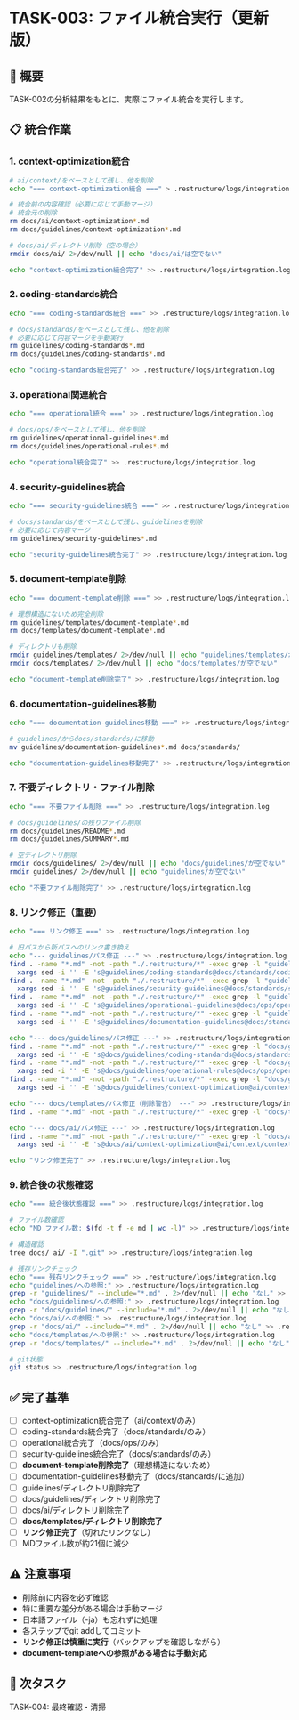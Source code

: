 # TASK-003: ファイル統合実行（更新版）

## 🎯 概要
TASK-002の分析結果をもとに、実際にファイル統合を実行します。

## 📋 統合作業

### 1. context-optimization統合
```bash
# ai/context/をベースとして残し、他を削除
echo "=== context-optimization統合 ===" > .restructure/logs/integration.log

# 統合前の内容確認（必要に応じて手動マージ）
# 統合元の削除
rm docs/ai/context-optimization*.md
rm docs/guidelines/context-optimization*.md

# docs/ai/ディレクトリ削除（空の場合）
rmdir docs/ai/ 2>/dev/null || echo "docs/ai/は空でない"

echo "context-optimization統合完了" >> .restructure/logs/integration.log
```

### 2. coding-standards統合
```bash
echo "=== coding-standards統合 ===" >> .restructure/logs/integration.log

# docs/standards/をベースとして残し、他を削除
# 必要に応じて内容マージを手動実行
rm guidelines/coding-standards*.md
rm docs/guidelines/coding-standards*.md

echo "coding-standards統合完了" >> .restructure/logs/integration.log
```

### 3. operational関連統合
```bash
echo "=== operational統合 ===" >> .restructure/logs/integration.log

# docs/ops/をベースとして残し、他を削除
rm guidelines/operational-guidelines*.md
rm docs/guidelines/operational-rules*.md

echo "operational統合完了" >> .restructure/logs/integration.log
```

### 4. security-guidelines統合
```bash
echo "=== security-guidelines統合 ===" >> .restructure/logs/integration.log

# docs/standards/をベースとして残し、guidelinesを削除
# 必要に応じて内容マージ
rm guidelines/security-guidelines*.md

echo "security-guidelines統合完了" >> .restructure/logs/integration.log
```

### 5. document-template削除
```bash
echo "=== document-template削除 ===" >> .restructure/logs/integration.log

# 理想構造にないため完全削除
rm guidelines/templates/document-template*.md
rm docs/templates/document-template*.md

# ディレクトリも削除
rmdir guidelines/templates/ 2>/dev/null || echo "guidelines/templates/が空でない"
rmdir docs/templates/ 2>/dev/null || echo "docs/templates/が空でない"

echo "document-template削除完了" >> .restructure/logs/integration.log
```

### 6. documentation-guidelines移動
```bash
echo "=== documentation-guidelines移動 ===" >> .restructure/logs/integration.log

# guidelines/からdocs/standards/に移動
mv guidelines/documentation-guidelines*.md docs/standards/

echo "documentation-guidelines移動完了" >> .restructure/logs/integration.log
```

### 7. 不要ディレクトリ・ファイル削除
```bash
echo "=== 不要ファイル削除 ===" >> .restructure/logs/integration.log

# docs/guidelines/の残りファイル削除
rm docs/guidelines/README*.md
rm docs/guidelines/SUMMARY*.md

# 空ディレクトリ削除
rmdir docs/guidelines/ 2>/dev/null || echo "docs/guidelines/が空でない"
rmdir guidelines/ 2>/dev/null || echo "guidelines/が空でない"

echo "不要ファイル削除完了" >> .restructure/logs/integration.log
```

### 8. **リンク修正（重要）**
```bash
echo "=== リンク修正 ===" >> .restructure/logs/integration.log

# 旧パスから新パスへのリンク書き換え
echo "--- guidelines/パス修正 ---" >> .restructure/logs/integration.log
find . -name "*.md" -not -path "./.restructure/*" -exec grep -l "guidelines/" {} \; | \
  xargs sed -i '' -E 's@guidelines/coding-standards@docs/standards/coding-standards@g'
find . -name "*.md" -not -path "./.restructure/*" -exec grep -l "guidelines/" {} \; | \
  xargs sed -i '' -E 's@guidelines/security-guidelines@docs/standards/security-guidelines@g'  
find . -name "*.md" -not -path "./.restructure/*" -exec grep -l "guidelines/" {} \; | \
  xargs sed -i '' -E 's@guidelines/operational-guidelines@docs/ops/operational-guidelines@g'
find . -name "*.md" -not -path "./.restructure/*" -exec grep -l "guidelines/" {} \; | \
  xargs sed -i '' -E 's@guidelines/documentation-guidelines@docs/standards/documentation-guidelines@g'

echo "--- docs/guidelines/パス修正 ---" >> .restructure/logs/integration.log
find . -name "*.md" -not -path "./.restructure/*" -exec grep -l "docs/guidelines/" {} \; | \
  xargs sed -i '' -E 's@docs/guidelines/coding-standards@docs/standards/coding-standards@g'
find . -name "*.md" -not -path "./.restructure/*" -exec grep -l "docs/guidelines/" {} \; | \
  xargs sed -i '' -E 's@docs/guidelines/operational-rules@docs/ops/operational-guidelines@g'
find . -name "*.md" -not -path "./.restructure/*" -exec grep -l "docs/guidelines/" {} \; | \
  xargs sed -i '' -E 's@docs/guidelines/context-optimization@ai/context/context-optimization@g'

echo "--- docs/templates/パス修正（削除警告） ---" >> .restructure/logs/integration.log
find . -name "*.md" -not -path "./.restructure/*" -exec grep -l "docs/templates/document-template" {} \; >> .restructure/logs/integration.log || echo "参照なし"

echo "--- docs/ai/パス修正 ---" >> .restructure/logs/integration.log
find . -name "*.md" -not -path "./.restructure/*" -exec grep -l "docs/ai/" {} \; | \
  xargs sed -i '' -E 's@docs/ai/context-optimization@ai/context/context-optimization@g'

echo "リンク修正完了" >> .restructure/logs/integration.log
```

### 9. 統合後の状態確認
```bash
echo "=== 統合後状態確認 ===" >> .restructure/logs/integration.log

# ファイル数確認
echo "MD ファイル数: $(fd -t f -e md | wc -l)" >> .restructure/logs/integration.log

# 構造確認
tree docs/ ai/ -I ".git" >> .restructure/logs/integration.log

# 残存リンクチェック
echo "=== 残存リンクチェック ===" >> .restructure/logs/integration.log
echo "guidelines/への参照:" >> .restructure/logs/integration.log
grep -r "guidelines/" --include="*.md" . 2>/dev/null || echo "なし" >> .restructure/logs/integration.log
echo "docs/guidelines/への参照:" >> .restructure/logs/integration.log  
grep -r "docs/guidelines/" --include="*.md" . 2>/dev/null || echo "なし" >> .restructure/logs/integration.log
echo "docs/ai/への参照:" >> .restructure/logs/integration.log
grep -r "docs/ai/" --include="*.md" . 2>/dev/null || echo "なし" >> .restructure/logs/integration.log
echo "docs/templates/への参照:" >> .restructure/logs/integration.log
grep -r "docs/templates/" --include="*.md" . 2>/dev/null || echo "なし" >> .restructure/logs/integration.log

# git状態
git status >> .restructure/logs/integration.log
```

## ✅ 完了基準
- [ ] context-optimization統合完了（ai/context/のみ）
- [ ] coding-standards統合完了（docs/standards/のみ）  
- [ ] operational統合完了（docs/ops/のみ）
- [ ] security-guidelines統合完了（docs/standards/のみ）
- [ ] **document-template削除完了**（理想構造にないため）
- [ ] documentation-guidelines移動完了（docs/standards/に追加）
- [ ] guidelines/ディレクトリ削除完了
- [ ] docs/guidelines/ディレクトリ削除完了
- [ ] docs/ai/ディレクトリ削除完了
- [ ] **docs/templates/ディレクトリ削除完了**
- [ ] **リンク修正完了**（切れたリンクなし）
- [ ] MDファイル数が約21個に減少

## ⚠️ 注意事項
- 削除前に内容を必ず確認
- 特に重要な差分がある場合は手動マージ
- 日本語ファイル（-ja）も忘れずに処理
- 各ステップでgit addしてコミット
- **リンク修正は慎重に実行**（バックアップを確認しながら）
- **document-templateへの参照がある場合は手動対応**

## 🔄 次タスク
TASK-004: 最終確認・清掃